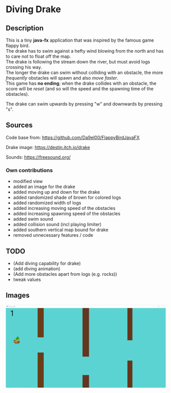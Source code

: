 # Diving Drake

## Description
This is a tiny **java-fx** application that was inspired by the famous game flappy bird.<br>
The drake has to swim against a hefty wind blowing from the north and has to care not to float off the map.<br>
The drake is following the stream down the river, but must avoid logs crossing his way.<br>
The longer the drake can swim without colliding with an obstacle, the more *frequently* obstacles will spawn 
and also *move faster*. <br>
This game has **no ending**; when the drake collides with an obstacle, the score will be *reset* 
(and so will the speed and the spawning time of the obstacles).

The drake can swim upwards by pressing "w" and downwards by pressing "s".

## Sources
Code base from:
https://github.com/Da9el00/FlappyBirdJavaFX

Drake image:
https://destin.itch.io/drake

Sounds:
https://freesound.org/

### Own contributions
- modified view
- added an image for the drake
- added moving up and down for the drake
- added randomized shade of brown for colored logs
- added randomized width of logs
- added increasing moving speed of the obstacles 
- added increasing spawning speed of the obstacles 
- added swim sound
- added collision sound (incl playing limiter)
- added southern vertical map bound for drake
- removed unnecessary features / code


## TODO
- (Add diving capability for drake)
- (add diving animation)
- (Add more obstacles apart from logs (e.g. rocks))
- tweak values

## Images
  ![plot](images/img.png)